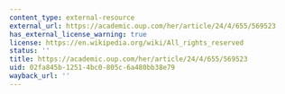 ```yaml
---
content_type: external-resource
external_url: https://academic.oup.com/her/article/24/4/655/569523
has_external_license_warning: true
license: https://en.wikipedia.org/wiki/All_rights_reserved
status: ''
title: https://academic.oup.com/her/article/24/4/655/569523
uid: 02fa845b-1251-4bc0-805c-6a480bb38e79
wayback_url: ''
---
```

